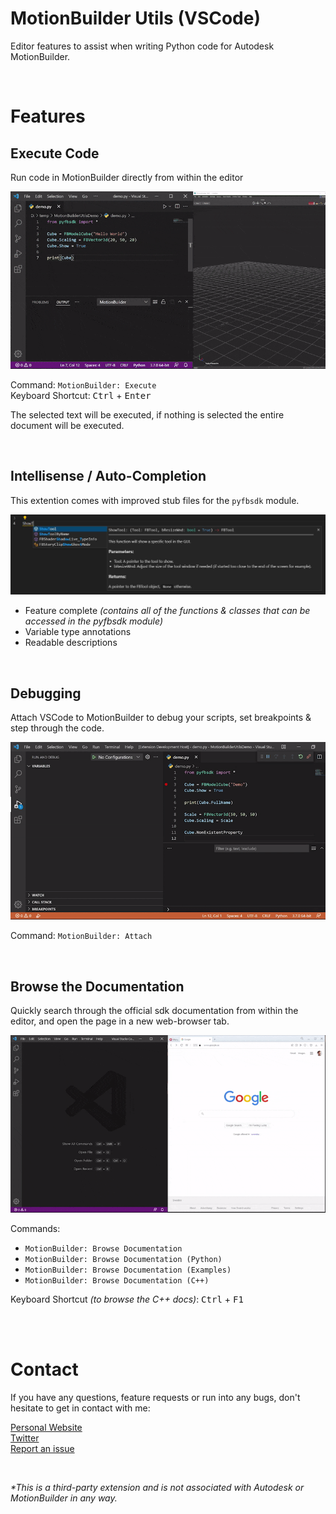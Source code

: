 # MotionBuilder Utils (VSCode)

Editor features to assist when writing Python code for Autodesk MotionBuilder.

<br>

# Features

## Execute Code

Run code in MotionBuilder directly from within the editor

![execute code in MB demo](https://github.com/nils-soderman/vscode-motionbuilder-utils/blob/main/media/demo/demo-exec.gif?raw=true)

Command: `MotionBuilder: Execute` <br>
Keyboard Shortcut: <kbd>Ctrl</kbd> + <kbd>Enter</kbd>

The selected text will be executed, if nothing is selected the entire document will be executed.

<br>

## Intellisense / Auto-Completion

This extention comes with improved stub files for the `pyfbsdk` module.  

![Better auto-completion demo](https://github.com/nils-soderman/vscode-motionbuilder-utils/blob/main/media/demo/auto-completion.jpg?raw=true)

* Feature complete _(contains all of the functions & classes that can be accessed in the pyfbsdk module)_
* Variable type annotations
* Readable descriptions

<br>

## Debugging

Attach VSCode to MotionBuilder to debug your scripts, set breakpoints & step through the code.

![Better auto-completion demo](https://github.com/nils-soderman/vscode-motionbuilder-utils/blob/main/media/demo/demo-debug.gif?raw=true)

Command: `MotionBuilder: Attach`

<br>

## Browse the Documentation

Quickly search through the official sdk documentation from within the editor, and open the page in a new web-browser tab.

![Browse docs demo](https://github.com/nils-soderman/vscode-motionbuilder-utils/blob/main/media/demo/demo-docs.gif?raw=true)

Commands: 
- `MotionBuilder: Browse Documentation`
- `MotionBuilder: Browse Documentation (Python)`
- `MotionBuilder: Browse Documentation (Examples)`
- `MotionBuilder: Browse Documentation (C++)`

Keyboard Shortcut _(to browse the C++ docs)_: <kbd>Ctrl</kbd> + <kbd>F1</kbd>


<br><br>

# Contact

If you have any questions, feature requests or run into any bugs, don't hesitate to get in contact with me:

[Personal Website](https://nilssoderman.com)<br>
[Twitter](https://twitter.com/nilssoderman "@nilssoderman")<br>
[Report an issue](https://github.com/nils-soderman/vscode-motionbuilder/issues "Report a bug on the GitHub repository")

<br>

<i>*This is a third-party extension and is not associated with Autodesk or MotionBuilder in any way.</i>